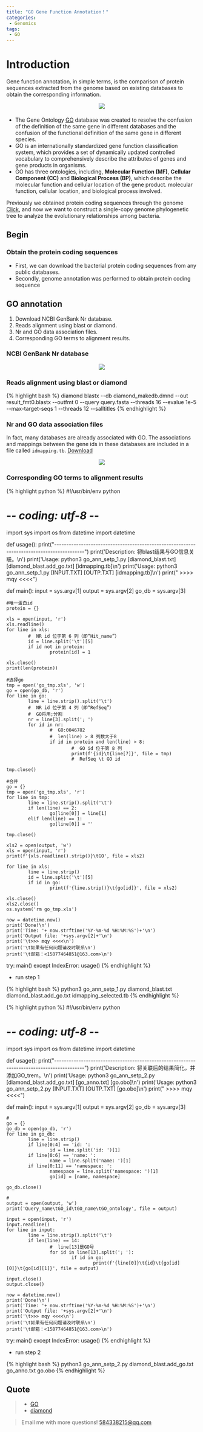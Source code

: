 ```yaml
---
title: "GO Gene Function Annotation！"
categories: 
 - Genomics
tags: 
 - GO
---
```


# Introduction

Gene function annotation, in simple terms, is the comparison of protein sequences extracted from the genome based on existing databases to obtain the corresponding information.

<div style="text-align: center; margin-bottom: 20px">
  <img src="https://mengqy2022.github.io/assets/images/2024-10-26-GO-1.png"/>
</div>

- The Gene Ontology [GO][go-doc] database was created to resolve the confusion of the definition of the same gene in different databases and the confusion of the functional definition of the same gene in different species.
- GO is an internationally standardized gene function classification system, which provides a set of dynamically updated controlled vocabulary to comprehensively describe the attributes of genes and gene products in organisms. 
- GO has three ontologies, including, **Molecular Function (MF)**, **Cellular Component (CC)** and **Biological Process (BP)**, which describe the molecular function and cellular location of the gene product. molecular function, cellular location, and biological process involved.

Previously we obtained protein coding sequences through the genome [Click][ga-doc], and now we want to construct a single-copy genome phylogenetic tree to analyze the evolutionary relationships among bacteria.

## Begin

### Obtain the protein coding sequences

- First, we can download the bacterial protein coding sequences from any public databases.
- Secondly, genome annotation was performed to obtain protein coding sequence

##  GO annotation

1. Download NCBI GenBank Nr database.
2. Reads alignment using blast or diamond.
3. Nr and GO data association files.
4. Corresponding GO terms to alignment results.

### NCBI GenBank Nr database

<div style="text-align: center;">
  <img src="https://mengqy2022.github.io/assets/images/2024-10-26-GO-2.png"/>
</div>

### Reads alignment using blast or diamond

{% highlight bash %}
diamond blastx --db diamond_makedb.dmnd --out result_fmt0.blastx --outfmt 0 --query query.fasta --threads 16 --evalue 1e-5 --max-target-seqs 1 --threads 12 --salltitles
{% endhighlight %}

### Nr and GO data association files

In fact, many databases are already associated with GO. The associations and mappings between the gene ids in these databases are included in a file called `idmapping.tb`. [Download][download-doc]

<div style="text-align: center;">
  <img src="https://mengqy2022.github.io/assets/images/2024-10-26-GO-3.png"/>
</div>

### Corresponding GO terms to alignment results

{% highlight python %}
#!/usr/bin/env python
# -*- coding: utf-8 -*-

import sys
import os
from datetime import datetime

def usage():
    print("------------------------------------------------------------------------------------------")
    print('Description: 将blast结果与GO信息关联。\n')
    print('Usage: python3 go_ann_setp_1.py [diamond_blast.txt] [diamond_blast.add_go.txt] [idmapping.tb]\n')
    print('Usage: python3 go_ann_setp_1.py [INPUT.TXT] [OUTP.TXT] [idmapping.tb]\n')
    print(" >>>> mqy <<<<")

def main():
    input = sys.argv[1]
    output = sys.argv[2]
    go_db = sys.argv[3]
    
    #唯一蛋白id
    protein = {}
    
    xls = open(input, 'r')
    xls.readline()
    for line in xls:
            #  NR id 位于第 6 列（即“Hit_name”）
            id = line.split('\t')[5]
            if id not in protein:
                    protein[id] = 1
    
    xls.close()
    print(len(protein))
    
    #选择go
    tmp = open('go_tmp.xls', 'w')
    go = open(go_db, 'r')
    for line in go:
            line = line.strip().split('\t')
            #  NR id 位于第 4 列（即“RefSeq”）
            #  GO将用;分割
            nr = line[3].split('; ')
            for id in nr:
                    #  GO:0046782
                    #  len(line) > 8 列数大于8
                    if id in protein and len(line) > 8:
                            #  GO id 位于第 8 列
                            print(f'{id}\t{line[7]}', file = tmp)
                            #  RefSeq \t GO id
    
    tmp.close()
    
    #合并
    go = {}
    tmp = open('go_tmp.xls', 'r')
    for line in tmp:
            line = line.strip().split('\t')
            if len(line) == 2:
                    go[line[0]] = line[1]
            elif len(line) == 1:
                    go[line[0]] = ''
    
    tmp.close()
    
    xls2 = open(output, 'w')
    xls = open(input, 'r')
    print(f'{xls.readline().strip()}\tGO', file = xls2)
    
    for line in xls:
            line = line.strip()
            id = line.split('\t')[5]
            if id in go:
                    print(f'{line.strip()}\t{go[id]}', file = xls2)
    
    xls.close()
    xls2.close()
    os.system('rm go_tmp.xls')

    now = datetime.now()
    print('Done!\n')
    print('Time: '+ now.strftime('%Y-%m-%d %H:%M:%S')+'\n')
    print('Output file: '+sys.argv[2]+'\n')
    print('\t>>> mqy <<<<\n')
    print('\t如果有任何问题请及时联系\n')
    print('\t邮箱：<15877464851@163.com>\n')

try:
    main()
except IndexError:
    usage()
{% endhighlight %}

- run step 1

{% highlight bash %}
python3 go_ann_setp_1.py diamond_blast.txt diamond_blast.add_go.txt idmapping_selected.tb
{% endhighlight %}

{% highlight python %}
#!/usr/bin/env python
# -*- coding: utf-8 -*-

import sys
import os
from datetime import datetime

def usage():
    print("------------------------------------------------------------------------------------------")
    print('Description: 将关联后的结果简化，并添加GO_trem。\n')
    print('Usage: python3 go_ann_setp_2.py [diamond_blast.add_go.txt] [go_anno.txt] [go.obo]\n')
    print('Usage: python3 go_ann_setp_2.py [INPUT.TXT] [OUTP.TXT] [go.obo]\n')
    print(" >>>> mqy <<<<")

def main():
    input = sys.argv[1]
    output = sys.argv[2]
    go_db = sys.argv[3]
    
    #
    go = {}
    go_db = open(go_db, 'r')
    for line in go_db:
            line = line.strip()
            if line[0:4] == 'id: ':
                    id = line.split('id: ')[1]
            if line[0:6] == 'name: ':
                    name = line.split('name: ')[1]
            if line[0:11] == 'namespace: ':
                    namespace = line.split('namespace: ')[1]
                    go[id] = [name, namespace]
    
    go_db.close()
    
    #
    output = open(output, 'w')
    print('Query_name\tGO_id\tGO_name\tGO_ontology', file = output)
    
    input = open(input, 'r')
    input.readline()
    for line in input:
            line = line.strip().split('\t')
            if len(line) == 14:
                    #  line[13]是GO号
                    for id in line[13].split('; '):
                            if id in go:
                                    print(f'{line[0]}\t{id}\t{go[id][0]}\t{go[id][1]}', file = output)
    
    input.close()
    output.close()

    now = datetime.now()
    print('Done!\n')
    print('Time: '+ now.strftime('%Y-%m-%d %H:%M:%S')+'\n')
    print('Output file: '+sys.argv[2]+'\n')
    print('\t>>> mqy <<<<\n')
    print('\t如果有任何问题请及时联系\n')
    print('\t邮箱：<15877464851@163.com>\n')

try:
    main()
except IndexError:
    usage()
{% endhighlight %}

- run step 2

{% highlight bash %}
python3 go_ann_setp_2.py diamond_blast.add_go.txt go_anno.txt go.obo
{% endhighlight %}

## Quote 

> - [GO][go-doc]
> - [diamond][diamond-doc]

> Email me with more questions!
> 584338215@qq.com

[go-doc]: https://geneontology.org/
[ga-doc]: https://mengqy2022.github.io/genomics/genome-annotation/
[download-doc]: https://ftp.uniprot.org/pub/databases/uniprot/knowledgebase/idmapping/
[diamond-doc]: https://github.com/bbuchfink/diamond

<script src="https://giscus.app/client.js"
        data-repo="mengqy2022/mengqy2022.github.io"
        data-repo-id="R_kgDONFQ-nw"
        data-category="Announcements"
        data-category-id="DIC_kwDONFQ-n84CjtiY"
        data-mapping="pathname"
        data-strict="0"
        data-reactions-enabled="1"
        data-emit-metadata="0"
        data-input-position="bottom"
        data-theme="dark_high_contrast"
        data-lang="zh-CN"
        crossorigin="anonymous"
        async>
</script>